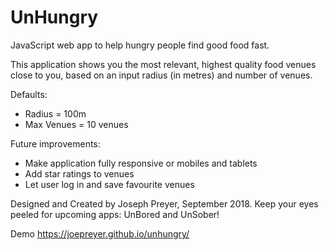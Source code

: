 # UnHungry
JavaScript web app to help hungry people find good food fast.

This application shows you the most relevant, highest quality food venues close to you, based on an input radius (in metres) and number of venues.

Defaults:
- Radius = 100m
- Max Venues = 10 venues

Future improvements:
- Make application fully responsive or mobiles and tablets
- Add star ratings to venues
- Let user log in and save favourite venues

Designed and Created by Joseph Preyer, September 2018.
Keep your eyes peeled for upcoming apps: UnBored and UnSober!

Demo https://joepreyer.github.io/unhungry/
